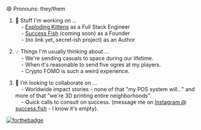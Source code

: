 😄 Pronouns: they/them

1. 💭 Stuff I'm working on ...  
&nbsp;&nbsp;&nbsp;&nbsp;- [Exploding Kittens](https://www.explodingkittens.com/) as a Full Stack Engineer  
&nbsp;&nbsp;&nbsp;&nbsp;- [Success Fish](https://success.fish/) (coming soon) as a Founder  
&nbsp;&nbsp;&nbsp;&nbsp;- (no link yet, secret-ish project) as an Author  

  
2. 💡 Things I'm usually thinking about ...  
&nbsp;&nbsp;&nbsp;&nbsp;- We're sending casuals to space during our lifetime.  
&nbsp;&nbsp;&nbsp;&nbsp;- When it's reasonable to send five ogres at my players.  
&nbsp;&nbsp;&nbsp;&nbsp;- Crypto FOMO is such a weird experience.  
  
3. 👯 I’m looking to collaborate on ...  
&nbsp;&nbsp;&nbsp;&nbsp;- Worldwide impact stories - none of that "my POS system will..." and more of that "we're 3D printing entire neighborhoods".  
&nbsp;&nbsp;&nbsp;&nbsp;- Quick calls to consult on success. (message me on [Instagram @ success.fish](https://www.instagram.com/success.fish/) - I know it's empty). 

[![forthebadge](https://forthebadge.com/images/badges/fuck-it-ship-it.svg)](success.fish) 
